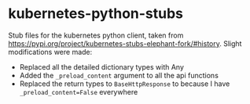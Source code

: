 # kubernetes-python-stubs

Stub files for the kubernetes python client, taken from https://pypi.org/project/kubernetes-stubs-elephant-fork/#history. Slight modifications were made:
 - Replaced all the detailed dictionary types with Any
 - Added the `_preload_content` argument to all the api functions
 - Replaced the return types to `BaseHttpResponse` to because I have `_preload_content=False` everywhere
